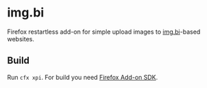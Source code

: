 # img.bi
Firefox restartless add-on for simple upload images to [img.bi](https://img.bi)-based websites.

## Build
Run `cfx xpi`.
For build you need [Firefox Add-on SDK](https://addons.mozilla.org/developers/docs/sdk/latest/dev-guide/index.html).
